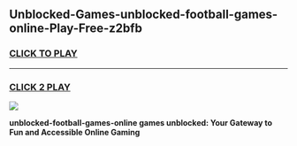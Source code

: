 
## Unblocked-Games-unblocked-football-games-online-Play-Free-z2bfb
<h3>
<a href="https://premium76.site?title=unblocked-football-games-online&ref=23A">CLICK TO PLAY</a></h3>
<hr>

<h3>
<a href="https://premium76.site?title=unblocked-football-games-online&ref=23A">CLICK 2 PLAY</a>
  
</h3>

<a href="https://premium76.site?title=unblocked-football-games-online&ref=23A"><img src="https://clearcache.store/games.png"></a>


**unblocked-football-games-online games unblocked: Your Gateway to Fun and Accessible Online Gaming**
